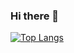 ### Hi there 👋

[![Top Langs](https://github-readme-stats.vercel.app/api/top-langs/?username=urn-tty&count_private=true&show_icons=true&theme=radical&layout=compact)](https://github.com/anuraghazra/github-readme-stats)

<!--
![Anurag's GitHub stats](https://github-readme-stats.vercel.app/api?username=urn-tty&count_private=true&show_icons=true&theme=radical)
-->
